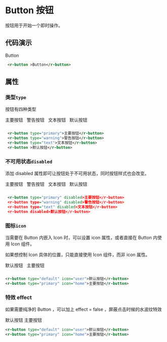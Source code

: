 # Button 按钮

按钮用于开始一个即时操作。

## 代码演示

<r-button>Button</r-button>

```xml
 <r-button >Button</r-button>
```

## 属性

### 类型`type`

按钮有四种类型

<div style="display:inline-block;margin-right: 8px;margin-bottom: 12px;">
     <r-button type="primary">主要按钮</r-button>
</div>
<div style="display:inline-block;margin-right: 8px;margin-bottom: 12px;">
     <r-button type="warning">警告按钮</r-button>
</div>
<div style="display:inline-block;margin-right: 8px;margin-bottom: 12px;">
    <r-button type="text">文本按钮</r-button>
</div>
<div style="display:inline-block;margin-right: 8px;margin-bottom: 12px;">
    <r-button >默认按钮</r-button>
</div>

```xml
 <r-button type="primary">主要按钮</r-button>
 <r-button type="warning">警告按钮</r-button>
 <r-button type="text">文本按钮</r-button>
 <r-button >默认按钮</r-button>
```

### 不可用状态`disabled`

添加 disabled 属性即可让按钮处于不可用状态，同时按钮样式也会改变。

<div style="display:inline-block;margin-right: 8px;margin-bottom: 12px;">
     <r-button type="primary" disabled>主要按钮</r-button>
</div>
<div style="display:inline-block;margin-right: 8px;margin-bottom: 12px;">
     <r-button type="warning" disabled>警告按钮</r-button>
</div>
<div style="display:inline-block;margin-right: 8px;margin-bottom: 12px;">
    <r-button type="text" disabled>文本按钮</r-button>
</div>
<div style="display:inline-block;margin-right: 8px;margin-bottom: 12px;">
    <r-button disabled>默认按钮</r-button>
</div>

```xml
 <r-button type="primary" disabled>主要按钮</r-button>
 <r-button type="warning" disabled>警告按钮</r-button>
 <r-button type="text" disabled>文本按钮</r-button>
 <r-button disabled>默认按钮</r-button>
```

### 图标`icon`

当需要在 Button 内嵌入 Icon 时，可以设置 icon 属性，或者直接在 Button 内使用 Icon 组件。

如果想控制 Icon 具体的位置，只能直接使用 Icon 组件，而非 icon 属性。

<div style="display:inline-block;margin-right: 8px;margin-bottom: 12px;">
     <r-button type="default" icon="user">默认按钮</r-button>
</div>
<div style="display:inline-block;margin-right: 8px;margin-bottom: 12px;">
     <r-button type="primary" icon="home">主要按钮</r-button>
</div>

```xml
<r-button type="default" icon="user">默认按钮</r-button>
<r-button type="primary" icon="home">主要按钮</r-button>
```

### 特效 effect

如果需要纯净的 Button ，可以加上 effect = false ，屏蔽点击时候的水波纹特效

<r-button type="default" effect="fase" icon="user">默认按钮</r-button>
<r-button type="primary" effect="fase" icon="home">主要按钮</r-button>

```xml
<r-button type="default" icon="user">默认按钮</r-button>
<r-button type="primary" icon="home">主要按钮</r-button>
```
